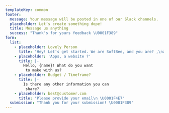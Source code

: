 ```yaml
---
templateKey: common
footer:
  message: Your message will be posted in one of our Slack channels.
  placeholder: Let’s create something dope!
  title: Message us anything
  success: "Thank's for yours feedback \U0001F389"
form:
  list:
    - placeholder: Lovely Person
      title: "Hey! Let’s get started. We are SoftBee, and you are? ,\nand you are? \U0001F44B"
    - placeholder: 'Apps, a website ?'
      title: |-
        Hello, {name}! What do you want
         to make with us?
    - placeholder: Budget / Timeframe?
      title: |-
        Is there any other information you can
         share?
    - placeholder: best@customer.com
      title: "Please provide your email\n \U0001F4E7"
  submission: "Thank you for your submission! \U0001F389"
---
```


